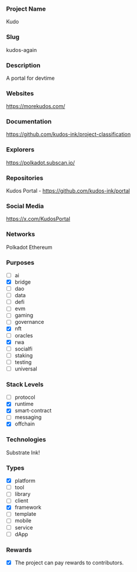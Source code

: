 ### Project Name

Kudo

### Slug

kudos-again

### Description

A portal for devtime

### Websites

https://morekudos.com/

### Documentation

https://github.com/kudos-ink/project-classification

### Explorers

https://polkadot.subscan.io/

### Repositories

Kudos Portal - https://github.com/kudos-ink/portal

### Social Media

https://x.com/KudosPortal

### Networks

Polkadot
Ethereum

### Purposes

- [ ] ai
- [X] bridge
- [ ] dao
- [ ] data
- [ ] defi
- [ ] evm
- [ ] gaming
- [ ] governance
- [X] nft
- [ ] oracles
- [X] rwa
- [ ] socialfi
- [ ] staking
- [ ] testing
- [ ] universal

### Stack Levels

- [ ] protocol
- [X] runtime
- [X] smart-contract
- [ ] messaging
- [X] offchain

### Technologies

Substrate
Ink!

### Types

- [X] platform
- [ ] tool
- [ ] library
- [ ] client
- [X] framework
- [ ] template
- [ ] mobile
- [ ] service
- [ ] dApp

### Rewards

- [X] The project can pay rewards to contributors.
